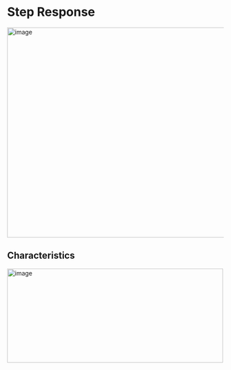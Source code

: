 # Step Response
<img width="674" height="487" alt="image" src="https://github.com/user-attachments/assets/b0725dd9-1add-49a9-b54a-48d2ae817f79" />

## Characteristics
<img width="502" height="218" alt="image" src="https://github.com/user-attachments/assets/d4d4549d-0460-4a6b-a043-ccee9f666062" />

